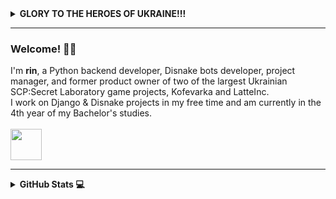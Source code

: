 <details>

<summary><b>GLORY TO THE HEROES OF UKRAINE!!!</b></summary>

[![IMAGE ALT TEXT](https://i.imgur.com/GFVyfi9.png)](https://youtu.be/R9VRSd8rCyI "NO MERCY. GLORY TO THE HEROES OF UKRAINE!!!")

</details>

<link rel="stylesheet" type='text/css' href="https://cdn.jsdelivr.net/gh/devicons/devicon@latest/devicon.min.css" />


------

### Welcome! 🧙‍♂️
I'm <b>rin</b>, a Python backend developer, Disnake bots developer, project manager, and former product owner of two of the largest Ukrainian <br> SCP:Secret Laboratory
game projects, Kofevarka and LatteInc. </br> I work on Django & Disnake projects in my free time and am currently in the 4th year of my Bachelor's studies. <br> <br>
<img height="50" src="https://skillicons.dev/icons?i=python,django,fastapi,bots,cpp,docker,mysql,postgresql,mongodb,redis,git,github,postman,figma"/>

------

<details>

<summary><b>GitHub Stats 💻</b></summary>

<br>
<img height="165em" src="https://streak-stats.demolab.com?user=lilarin&theme=tokyonight&date_format=M%20j%5B%2C%20Y%5D&hide_current_streak=true" alt="lilarin"/>
<img height="165em" src="https://github-readme-stats.vercel.app/api?username=lilarin&show_icons=true&locale=en&layout=compact&theme=tokyonight" alt="lilarin"/>
</details>
